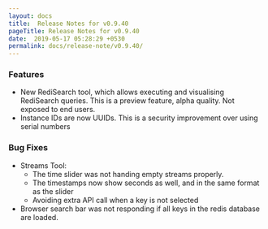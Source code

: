```yaml
---
layout: docs
title:  Release Notes for v0.9.40
pageTitle: Release Notes for v0.9.40
date:  2019-05-17 05:28:29 +0530
permalink: docs/release-note/v0.9.40/
---
```


### Features
- New RediSearch tool, which allows executing and visualising RediSearch queries. This is a preview feature, alpha quality. Not exposed to end users.
- Instance IDs are now UUIDs. This is a security improvement over using serial numbers

### Bug Fixes
- Streams Tool:
    - The time slider was not handing empty streams properly.
    - The timestamps now show seconds as well, and in the same format as the slider
    - Avoiding extra API call when a key is not selected
- Browser search bar was not responding if all keys in the redis database are loaded.